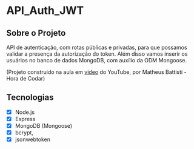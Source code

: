 # API_Auth_JWT

## Sobre o Projeto

API de autenticação, com rotas públicas e privadas, para que possamos validar a presença da autorização do token. Além disso vamos inserir os usuários
no banco de dados MongoDB, com auxílio da ODM Mongoose.

(Projeto construido na aula em [video](https://www.youtube.com/watch?v=qEBoZ8lJR3k) do YouTube, por Matheus Battisti - Hora de Codar) 

## Tecnologias

- [x] Node.js
- [x] Express
- [x] MongoDB (Mongoose)
- [x] bcrypt,
- [x] jsonwebtoken
